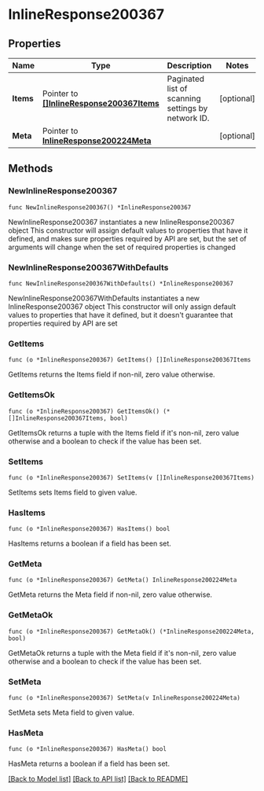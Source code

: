 # InlineResponse200367

## Properties

Name | Type | Description | Notes
------------ | ------------- | ------------- | -------------
**Items** | Pointer to [**[]InlineResponse200367Items**](InlineResponse200367Items.md) | Paginated list of scanning settings by network ID. | [optional] 
**Meta** | Pointer to [**InlineResponse200224Meta**](InlineResponse200224Meta.md) |  | [optional] 

## Methods

### NewInlineResponse200367

`func NewInlineResponse200367() *InlineResponse200367`

NewInlineResponse200367 instantiates a new InlineResponse200367 object
This constructor will assign default values to properties that have it defined,
and makes sure properties required by API are set, but the set of arguments
will change when the set of required properties is changed

### NewInlineResponse200367WithDefaults

`func NewInlineResponse200367WithDefaults() *InlineResponse200367`

NewInlineResponse200367WithDefaults instantiates a new InlineResponse200367 object
This constructor will only assign default values to properties that have it defined,
but it doesn't guarantee that properties required by API are set

### GetItems

`func (o *InlineResponse200367) GetItems() []InlineResponse200367Items`

GetItems returns the Items field if non-nil, zero value otherwise.

### GetItemsOk

`func (o *InlineResponse200367) GetItemsOk() (*[]InlineResponse200367Items, bool)`

GetItemsOk returns a tuple with the Items field if it's non-nil, zero value otherwise
and a boolean to check if the value has been set.

### SetItems

`func (o *InlineResponse200367) SetItems(v []InlineResponse200367Items)`

SetItems sets Items field to given value.

### HasItems

`func (o *InlineResponse200367) HasItems() bool`

HasItems returns a boolean if a field has been set.

### GetMeta

`func (o *InlineResponse200367) GetMeta() InlineResponse200224Meta`

GetMeta returns the Meta field if non-nil, zero value otherwise.

### GetMetaOk

`func (o *InlineResponse200367) GetMetaOk() (*InlineResponse200224Meta, bool)`

GetMetaOk returns a tuple with the Meta field if it's non-nil, zero value otherwise
and a boolean to check if the value has been set.

### SetMeta

`func (o *InlineResponse200367) SetMeta(v InlineResponse200224Meta)`

SetMeta sets Meta field to given value.

### HasMeta

`func (o *InlineResponse200367) HasMeta() bool`

HasMeta returns a boolean if a field has been set.


[[Back to Model list]](../README.md#documentation-for-models) [[Back to API list]](../README.md#documentation-for-api-endpoints) [[Back to README]](../README.md)


